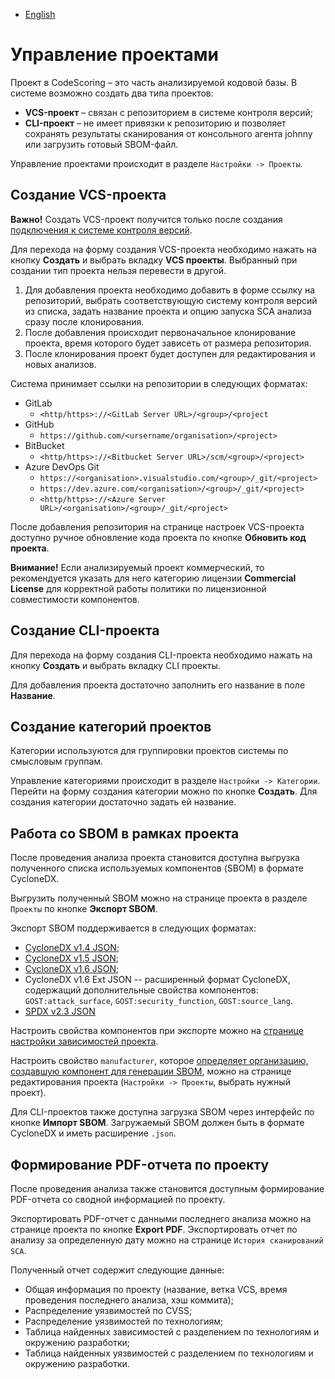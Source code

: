 - [English](../../../on-premise/how-to/projects.en/)

# Управление проектами

Проект в CodeScoring – это часть анализируемой кодовой базы. В системе возможно создать два типа проектов:

- **VCS-проект** – связан с репозиторием в системе контроля версий;
- **CLI-проект** – не имеет привязки к репозиторию и позволяет сохранять результаты сканирования от консольного агента johnny или загрузить готовый SBOM-файл.

Управление проектами происходит в разделе `Настройки -> Проекты`.

## Создание VCS-проекта

**Важно!** Создать VCS-проект получится только после создания [подключения к системе контроля версий](/on-premise/how-to/vcs-git).

Для перехода на форму создания VCS-проекта необходимо нажать на кнопку **Создать** и выбрать вкладку **VCS проекты**. Выбранный при создании тип проекта нельзя перевести в другой.

1. Для добавления проекта необходимо добавить в форме ссылку на репозиторий, выбрать соответствующую систему контроля версий из списка, задать название проекта и опцию запуска SCA анализа сразу после клонирования.
1. После добавления происходит первоначальное клонирование проекта, время которого будет зависеть от размера репозитория.
1. После клонирования проект будет доступен для редактирования и новых анализов.

Система принимает ссылки на репозитории в следующих форматах:

- GitLab
  - `<http/https>://<GitLab Server URL>/<group>/<project`
- GitHub
  - `https://github.com/<ursername/organisation>/<project>`
- BitBucket
  - `<http/https>://<Bitbucket Server URL>/scm/<group>/<project>`
- Azure DevOps Git
  - `https://<organisation>.visualstudio.com/<group>/_git/<project>`
  - `https://dev.azure.com/<organisation>/<group>/_git/<project>`
  - `<http/https>://<Azure Server URL>/<organisation>/<group>/_git/<project>`

После добавления репозитория на странице настроек VCS-проекта доступно ручное обновление кода проекта по кнопке **Обновить код проекта**.

**Внимание!** Если анализируемый проект коммерческий, то рекомендуется указать для него категорию лицензии **Commercial License** для корректной работы политики по лицензионной совместимости компонентов.

## Создание CLI-проекта

Для перехода на форму создания CLI-проекта необходимо нажать на кнопку **Создать** и выбрать вкладку CLI проекты.

Для добавления проекта достаточно заполнить его название в поле **Название**.

## Создание категорий проектов

Категории используются для группировки проектов системы по смысловым группам.

Управление категориями происходит в разделе `Настройки -> Категории`. Перейти на форму создания категории можно по кнопке **Создать**. Для создания категории достаточно задать ей название.

## Работа со SBOM в рамках проекта

После проведения анализа проекта становится доступна выгрузка полученного списка используемых компонентов (SBOM) в формате CycloneDX.

Выгрузить полученный SBOM можно на странице проекта в разделе `Проекты` по кнопке **Экспорт SBOM**.

Экспорт SBOM поддерживается в следующих форматах:

- [CycloneDX v1.4 JSON](https://cyclonedx.org/docs/1.4/json/);
- [CycloneDX v1.5 JSON](https://cyclonedx.org/docs/1.5/json/);
- [CycloneDX v1.6 JSON](https://cyclonedx.org/docs/1.6/json/);
- CycloneDX v1.6 Ext JSON -- расширенный формат CycloneDX, содержащий дополнительные свойства компонентов: `GOST:attack_surface`, `GOST:security_function`, `GOST:source_lang`.
- [SPDX v2.3 JSON](https://spdx.github.io/spdx-spec/v2.3/)

Настроить свойства компонентов при экспорте можно на [странице настройки зависимостей проекта](/sca/export-results/#bom-settings).

Настроить свойство `manufacturer`, которое [определяет организацию, создавшую компонент для генерации SBOM](https://cyclonedx.org/docs/1.6/json/#metadata_component_manufacturer), можно на странице редактирования проекта (`Настройки -> Проекты`, выбрать нужный проект).

Для CLI-проектов также доступна загрузка SBOM через интерфейс по кнопке **Импорт SBOM**. Загружаемый SBOM должен быть в формате CycloneDX и иметь расширение `.json`.

## Формирование PDF-отчета по проекту

После проведения анализа также становится доступным формирование PDF-отчета со сводной информацией по проекту.

Экспортировать PDF-отчет с данными последнего анализа можно на странице проекта по кнопке **Export PDF**. Экспортировать отчет по анализу за определенную дату можно на странице `История сканирований SCA`.

Полученный отчет содержит следующие данные:

- Общая информация по проекту (название, ветка VCS, время проведения последнего анализа, хэш коммита);
- Распределение уязвимостей по CVSS;
- Распределение уязвимостей по технологиям;
- Таблица найденных зависимостей с разделением по технологиям и окружению разработки;
- Таблица найденных уязвимостей с разделением по технологиям и окружению разработки.
